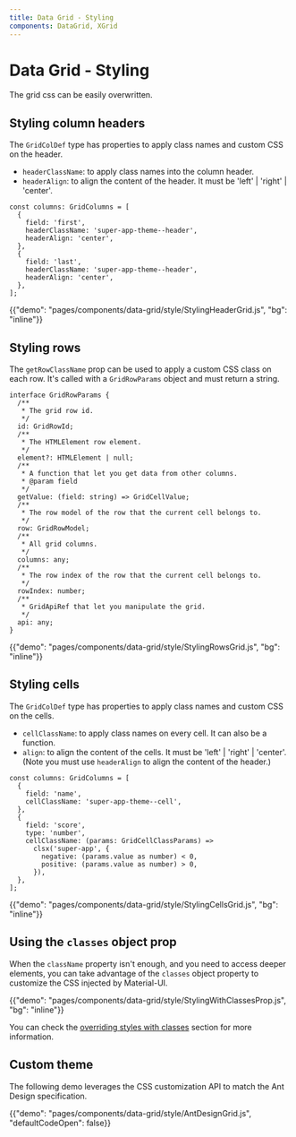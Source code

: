```yaml
---
title: Data Grid - Styling
components: DataGrid, XGrid
---
```


# Data Grid - Styling

<p class="description">The grid css can be easily overwritten.</p>

## Styling column headers

The `GridColDef` type has properties to apply class names and custom CSS on the header.

- `headerClassName`: to apply class names into the column header.
- `headerAlign`: to align the content of the header. It must be 'left' | 'right' | 'center'.

```tsx
const columns: GridColumns = [
  {
    field: 'first',
    headerClassName: 'super-app-theme--header',
    headerAlign: 'center',
  },
  {
    field: 'last',
    headerClassName: 'super-app-theme--header',
    headerAlign: 'center',
  },
];
```

{{"demo": "pages/components/data-grid/style/StylingHeaderGrid.js", "bg": "inline"}}

## Styling rows

The `getRowClassName` prop can be used to apply a custom CSS class on each row. It's called with a `GridRowParams` object and must return a string.

```tsx
interface GridRowParams {
  /**
   * The grid row id.
   */
  id: GridRowId;
  /**
   * The HTMLElement row element.
   */
  element?: HTMLElement | null;
  /**
   * A function that let you get data from other columns.
   * @param field
   */
  getValue: (field: string) => GridCellValue;
  /**
   * The row model of the row that the current cell belongs to.
   */
  row: GridRowModel;
  /**
   * All grid columns.
   */
  columns: any;
  /**
   * The row index of the row that the current cell belongs to.
   */
  rowIndex: number;
  /**
   * GridApiRef that let you manipulate the grid.
   */
  api: any;
}
```

{{"demo": "pages/components/data-grid/style/StylingRowsGrid.js", "bg": "inline"}}

## Styling cells

The `GridColDef` type has properties to apply class names and custom CSS on the cells.

- `cellClassName`: to apply class names on every cell. It can also be a function.
- `align`: to align the content of the cells. It must be 'left' | 'right' | 'center'. (Note you must use `headerAlign` to align the content of the header.)

```tsx
const columns: GridColumns = [
  {
    field: 'name',
    cellClassName: 'super-app-theme--cell',
  },
  {
    field: 'score',
    type: 'number',
    cellClassName: (params: GridCellClassParams) =>
      clsx('super-app', {
        negative: (params.value as number) < 0,
        positive: (params.value as number) > 0,
      }),
  },
];
```

{{"demo": "pages/components/data-grid/style/StylingCellsGrid.js", "bg": "inline"}}

## Using the `classes` object prop

When the `className` property isn't enough, and you need to access deeper elements, you can take advantage of the `classes` object property to customize the CSS injected by Material-UI.

{{"demo": "pages/components/data-grid/style/StylingWithClassesProp.js", "bg": "inline"}}

You can check the [overriding styles with classes](/customization/components/#overriding-styles-with-classes) section for more information.

## Custom theme

The following demo leverages the CSS customization API to match the Ant Design specification.

{{"demo": "pages/components/data-grid/style/AntDesignGrid.js", "defaultCodeOpen": false}}
